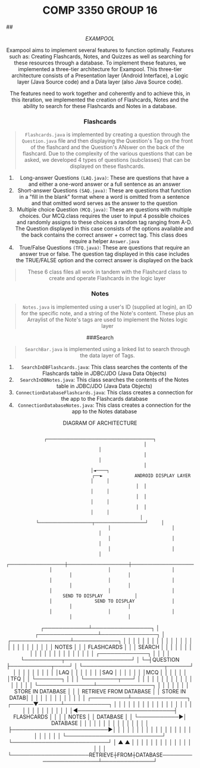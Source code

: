 # <div align="center">COMP 3350 GROUP 16
##<div align="center"> _EXAMPOOL_

Exampool aims to implement several features to function optimally. Features such as: Creating Flashcards, Notes, and Quizzes as well as searching for these resources through a database. To implement these features, we implemented a three-tier architecture for Exampool. This three-tier architecture consists of a Presentation layer (Android Interface), a Logic layer (Java Source code) and a Data layer (also Java Source code). 

The features need to work together and coherently and to achieve this, in this iteration, we implemented the creation of Flashcards, Notes and the ability to search for these Flashcards and Notes in a database.

### Flashcards
> `Flashcards.java` is implemented by creating a question through the `Question.java` file and then displaying the Question's Tag on the front of the flashcard and the Question's ANswer on the back of the flashcard. Due to the complexity of the various questions that can be asked, we developed 4 types of questions (subclasses) that can be displayed on these flashcards.
1.	Long-answer Questions `(LAQ.java)`: These are questions that have a and either a one-word answer or a full sentence as an answer 
2. Short-answer Questions `(SAQ.java)`: These are questions that function in a "fill in the blank" format where a word is omitted from a sentence and that omitted word serves as the answer to the question
3. Multiple choice Question `(MCQ.java)`: These are questions with multiple choices. Our MCQ.class requires the user to input 4 possible choices and randomly assigns to these choices a random tag ranging from A-D. The Question displayed in this case consists of the options available and the back contains the correct answer + correct tag. This class does require a helper `Answer.java`
4. True/False Questions `(TFQ.java)`: These are questions that require an answer true or false. The question tag displayed in this case includes the TRUE/FALSE option and the correct answer is displayed on the back

> These 6 class files all work in tandem with the Flashcard class to create and operate Flashcards in the logic layer

### Notes
> `Notes.java` is implemented using a user's ID (supplied at login), an ID for the specific note, and a string of the Note's content. These plus an Arraylist of the Note's tags are used to implement the Notes logic layer

###Search
> `SearchBar.java` is implemented using a linked list to search through the data layer of Tags. 
1. `SearchInDBFlashcards.java`: This class searches the contents of the Flashcards table in JDBC/JDO (Java Data Objects)
2. `SearchInDBNotes.java`: This class searches the contents of the Notes table in JDBC/JDO (Java Data Objects)
3. `ConnectionDatabaseFlashcards.java`: This class creates a connection for the app to the Flashcards database
4. `ConnectionDatabaseNotes.java`: This class creates a connection for the app to the Notes database



DIAGRAM OF ARCHITECTURE

                                      ┌────────────────────────────────────────┐
                                      │                                        │
                                      │                                        │
                                      │                                        │◄────┐
                                   ┌──►            ANDROID DISPLAY LAYER       │     │
                                   │  │                                        │     │
                                   │  │                                        │     │
                                   │  │                                        │     │
                                   │  └────────────────────┬───────────────────┘     │
                                   │                       │                         │
                                   │                       │                         │
                                   │                       │                         │
             ┌─────────────────────┼───────────────────────┼─────────────────────────┼─────────────────────┐
             │                     │                       │                         │                     │
             │                     │                       │                         │                     │
             │                     │                       │                    SEND TO DISPLAY            │
             │                SEND TO DISPLAY              │                         │                     │
             │                     │                       │                         │                     │
┌────────────┴────────────────┐    │      ┌────────────────┴───────────────┐         │    ┌────────────────┴────────────┐
│                             │    │      │                                │         │    │                             │
│                             │    │      │                                │         │    │                             │
│                             │    │      │                                │         │    │                             │
│      NOTES                  │    │      │       FLASHCARDS               │         │    │       SEARCH                │
│                             │    │      │                                │         │    │                             │
│                             │    │      │                                │         │    │                             │
│                             │    │      │ ┌─────────────┐                │         │    │                             │
└──────────┬──────────────────┘    │      └─┤QUESTION     ├───────────┬────┘         │    └──────────────────────┬──────┘
           │                       │        │             │           │              │                           │
           │                       │        │LAQ          │           │              │                           │
           │                       │        │SAQ          │           │              │                           │
           │                       │        │MCQ          │           │              │                           │
           │                       │        │TFQ          │           │              └───────┐                   │
           │                       │        └─────────┬───┘           │                      │                   │
           │                       │                  │               │                      │                   │
           │                       │                  │               │                      │                   │
           │                       │                  └───────────────┴───────────────┐      │                   │
           │                       │                                                  │      │                   │
        STORE IN DATABASE          │                                                  │      │                RETRIEVE FROM DATABASE
           │                       │                                           STORE IN DATAB│                   │
           │                       │                                                  │      │                   │
           │                       │                                                  │      │                   │
           │            ┌──────────┴───────────────┐                           ┌──────▼──────┴────────────┐      │
           │            │                          │                           │                          │      │
           │            │                          │                           │                          │      │
           │            │                          │                           │                          │      │
           │            │                          │                           │                          │      │
           │            │                          │◄──────────────────────────┤     FLASHCARDS           │      │
           │            │     NOTES                │                           │     DATABASE             │      │
           └───────────►│     DATABASE             │                           │                          │      │
                        │                          │                           │                          │      │
                        │                          │                           │                          │      │
                        │                          ├──────────────────────────►│                          │      │
                        │                          │                           │                          │      │
                        │                          │                           │                          │      │
                        │                          │                           │                          │      │
                        │                          │                           │                          │      │
                        └──────────────────────────┘                           └──────────────────────────┘      │
                               ▲                                                                  ▲              │
                               │                                                                  │              │
                               │                                                                  │              │
                               │                                                                  │              │
                               │                                                                  │              │
                               │                                                                  │              │
                               └─────────────────────RETRIEVE┼FROM┼DATABASE───────────────────────┴──────────────┘
